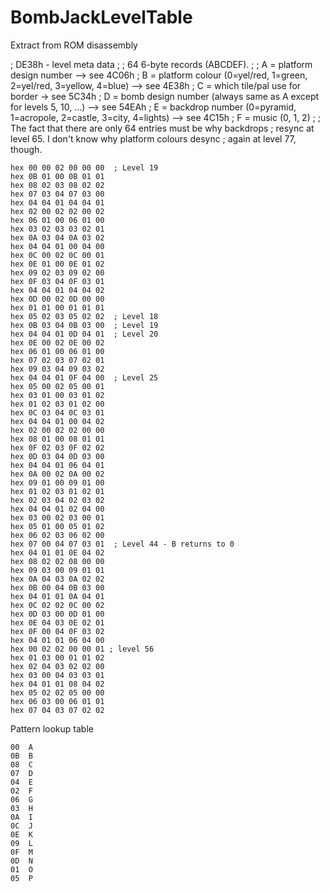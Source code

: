 # BombJackLevelTable

Extract from ROM disassembly

; DE38h - level meta data
;
; 64 6-byte records (ABCDEF).
;
; A = platform design number --> see 4C06h
; B = platform colour (0=yel/red, 1=green, 2=yel/red, 3=yellow, 4=blue) --> see 4E38h
; C = which tile/pal use for border -> see 5C34h
; D = bomb design number (always same as A except for levels 5, 10, ...) --> see 54EAh
; E = backdrop number (0=pyramid, 1=acropole, 2=castle, 3=city, 4=lights) --> see 4C15h
; F = music (0, 1, 2)
;
; The fact that there are only 64 entries must be why backdrops
; resync at level 65. I don't know why platform colours desync
; again at level 77, though.

    hex 00 00 02 00 00 00  ; Level 19
    hex 0B 01 00 0B 01 01
    hex 08 02 03 08 02 02
    hex 07 03 04 07 03 00
    hex 04 04 01 04 04 01
    hex 02 00 02 02 00 02
    hex 06 01 00 06 01 00
    hex 03 02 03 03 02 01
    hex 0A 03 04 0A 03 02
    hex 04 04 01 00 04 00
    hex 0C 00 02 0C 00 01
    hex 0E 01 00 0E 01 02
    hex 09 02 03 09 02 00    
    hex 0F 03 04 0F 03 01
    hex 04 04 01 04 04 02
    hex 0D 00 02 0D 00 00
    hex 01 01 00 01 01 01
    hex 05 02 03 05 02 02  ; Level 18
    hex 0B 03 04 0B 03 00  ; Level 19
    hex 04 04 01 0D 04 01  ; Level 20
    hex 0E 00 02 0E 00 02
    hex 06 01 00 06 01 00
    hex 07 02 03 07 02 01
    hex 09 03 04 09 03 02
    hex 04 04 01 0F 04 00  ; Level 25
    hex 05 00 02 05 00 01
    hex 03 01 00 03 01 02
    hex 01 02 03 01 02 00
    hex 0C 03 04 0C 03 01
    hex 04 04 01 00 04 02
    hex 02 00 02 02 00 00
    hex 08 01 00 08 01 01
    hex 0F 02 03 0F 02 02
    hex 0D 03 04 0D 03 00
    hex 04 04 01 06 04 01
    hex 0A 00 02 0A 00 02
    hex 09 01 00 09 01 00
    hex 01 02 03 01 02 01
    hex 02 03 04 02 03 02
    hex 04 04 01 02 04 00
    hex 03 00 02 03 00 01
    hex 05 01 00 05 01 02 
    hex 06 02 03 06 02 00
    hex 07 00 04 07 03 01  ; Level 44 - B returns to 0
    hex 04 01 01 0E 04 02
    hex 08 02 02 08 00 00
    hex 09 03 00 09 01 01
    hex 0A 04 03 0A 02 02
    hex 0B 00 04 0B 03 00
    hex 04 01 01 0A 04 01
    hex 0C 02 02 0C 00 02
    hex 0D 03 00 0D 01 00
    hex 0E 04 03 0E 02 01
    hex 0F 00 04 0F 03 02
    hex 04 01 01 06 04 00
    hex 00 02 02 00 00 01 ; level 56
    hex 01 03 00 01 01 02
    hex 02 04 03 02 02 00
    hex 03 00 04 03 03 01
    hex 04 01 01 08 04 02
    hex 05 02 02 05 00 00
    hex 06 03 00 06 01 01
    hex 07 04 03 07 02 02


Pattern lookup table

    00	A
    0B	B
    08	C
    07	D
    04	E
    02	F
    06	G
    03	H
    0A	I
    0C	J
    0E	K
    09	L
    0F	M
    0D	N
    01	O
    05	P

